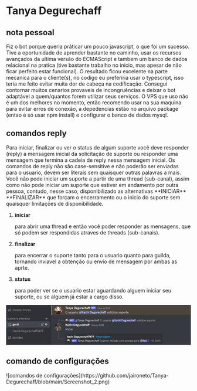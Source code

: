 # Tanya Degurechaff

<h2>nota pessoal</h2>
Fiz o bot porque queria práticar um pouco javascript, o que foi um sucesso. Tive a oportunidade de aprender bastante no caminho, usar os recursos avançados da ultima versão do ECMAScript e tambem um banco de dados relacional na pratica (tive bastante trabalho no inicio, mas apesar de não ficar perfeito estar funcional). O resultado ficou excelente na parte mecanica para o cliente(s), no codigo eu preferiria usar o typescript, isso teria me feito evitar muita dor de cabeça na codificação. Consegui contornar muitos cenarios provaveis de incongruências e deixar o bot adaptável a quem/quantos forem utilizar seus serviços. O VPS que uso não é um dos melhores no momento, então recomendo usar na sua maquina para evitar erros de conexão, a depedencias estão no arquivo package (entao é só usar npm install) e configurar o banco de dados mysql.

<h2> comandos reply</h2>
<p>Para iniciar, finalizar ou ver o status de algum suporte você deve responder (reply) a mensagem inicial da solicitação de suporte ou responder uma mensagem que termina a  cadeia de reply nessa mensagem inicial. Os comandos de reply não são case-sensitive e não poderão ser enviadas para o usuario, devem ser literais sem quaisquer outras palavras a mais. Você não pode iniciar um suporte a partir de uma thread (sub-canal), assim como não pode iniciar um suporte que estiver em andamento por outra pessoa, contudo, nesse caso, disponibilizado as alternativas **INICIAR** **FINALIZAR** que forçam o encerramento ou o inicio do suporte sem quaisquer limitações de disponibilidade.</P> 
<ol><li><strong>iniciar</strong></li><p>para abrir uma thread e então você poder responder as mensagens, que só podem ser respondidas atraves de threads (sub-canais).</p><li><strong>finalizar</strong></li><p>para encerrar o suporte tanto para o usuario quanto para guilda, tornando inviavel a obtenção ou envio de mensagem por ambas as aprte.</p> <li><strong>status</strong></li><p>para poder ver se o usuario estar aguardando alguem iniciar seu suporte, ou se alguem já estar a cargo disso.</p></ol>

![comando reply iniciar](https://github.com/jaironeto/Tanya-Degurechaff/blob/main/Screenshot_1.png)

<h2> comando de configurações</h2>
![comandos de configurações](https://github.com/jaironeto/Tanya-Degurechaff/blob/main/Screenshot_2.png)
